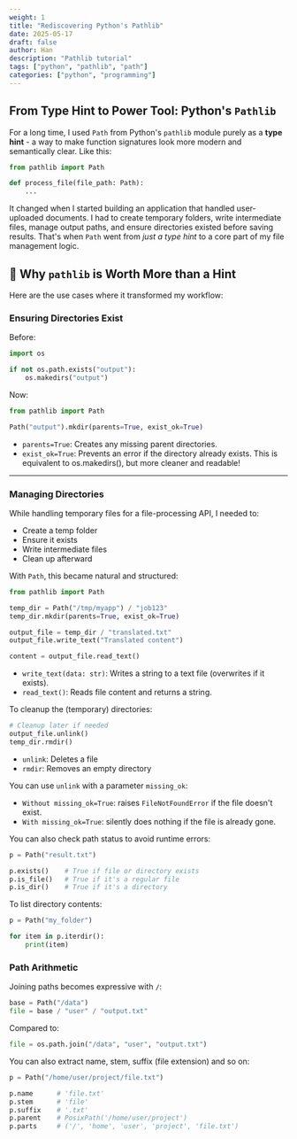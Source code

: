 ```yaml
---
weight: 1
title: "Rediscovering Python's Pathlib"
date: 2025-05-17
draft: false
author: Han
description: "Pathlib tutorial"
tags: ["python", "pathlib", "path"]
categories: ["python", "programming"]
---
```


## From Type Hint to Power Tool:  Python's `Pathlib`


For a long time, I used `Path` from Python's `pathlib` module purely as a **type hint** - a way to make function signatures look more modern and semantically clear. Like this:

```python
from pathlib import Path

def process_file(file_path: Path):
    ...
```
It changed when I started building an application that handled user-uploaded documents. I had to create temporary folders, write intermediate files, manage output paths, and ensure directories existed before saving results. That's when `Path` went from *just a type hint* to a core part of my file management logic.

## 🔹 Why `pathlib` is Worth More than a Hint

Here are the use cases where it transformed my workflow:

### **Ensuring Directories Exist**

Before:

```python
import os

if not os.path.exists("output"):
    os.makedirs("output")
```

Now:

```python
from pathlib import Path

Path("output").mkdir(parents=True, exist_ok=True)
```
- `parents=True`: Creates any missing parent directories.
- `exist_ok=True`: Prevents an error if the directory already exists.
This is equivalent to os.makedirs(), but more cleaner and readable!

---

### **Managing Directories**

While handling temporary files for a file-processing API, I needed to:

* Create a temp folder
* Ensure it exists
* Write intermediate files
* Clean up afterward

With `Path`, this became natural and structured:

```python
from pathlib import Path

temp_dir = Path("/tmp/myapp") / "job123"
temp_dir.mkdir(parents=True, exist_ok=True)

output_file = temp_dir / "translated.txt"
output_file.write_text("Translated content")

content = output_file.read_text()

```
- `write_text(data: str)`: Writes a string to a text file (overwrites if it exists).
- `read_text()`: Reads file content and returns a string.

To cleanup the (temporary) directories:
```python
# Cleanup later if needed
output_file.unlink()
temp_dir.rmdir()
```
- `unlink`: Deletes a file
- `rmdir`: Removes an empty directory

You can use `unlink` with a parameter `missing_ok`:
- `Without missing_ok=True`: raises `FileNotFoundError` if the file doesn't exist.
- `With missing_ok=True`: silently does nothing if the file is already gone.


You can also check path status to avoid runtime errors:

```python
p = Path("result.txt")

p.exists()    # True if file or directory exists
p.is_file()   # True if it's a regular file
p.is_dir()    # True if it's a directory
```

To list directory contents:
```python
p = Path("my_folder")

for item in p.iterdir():
    print(item)
```

### Path Arithmetic

Joining paths becomes expressive with `/`:

```python
base = Path("/data")
file = base / "user" / "output.txt"
```

Compared to:

```python
file = os.path.join("/data", "user", "output.txt")
```


You can also extract name, stem, suffix (file extension) and so on:
```python
p = Path("/home/user/project/file.txt")

p.name      # 'file.txt'
p.stem      # 'file'
p.suffix    # '.txt'
p.parent    # PosixPath('/home/user/project')
p.parts     # ('/', 'home', 'user', 'project', 'file.txt')
```


